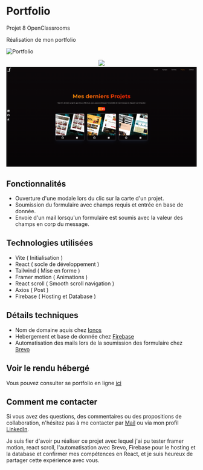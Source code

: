 # Portfolio
Projet 8 OpenClassrooms

Réalisation de mon portfolio

![Portfolio](https://img.shields.io/badge/Portfolio-orange)

<div align="center">
<img src="https://github.com/JonathanCornic/mon-portfolio/blob/main/herotop-Preview.png">
</div>
<div align="center">
<img src="https://github.com/JonathanCornic/mon-portfolio/blob/main/project-preview.png">
</div>

## Fonctionnalités

- Ouverture d'une modale lors du clic sur la carte d'un projet.
- Soumission du formulaire avec champs requis et entrée en base de donnée.
- Envoie d'un mail lorsqu'un formulaire est soumis avec la valeur des champs en corp du message.

## Technologies utilisées

- Vite ( Initialisation )
- React ( socle de développement )
- Tailwind ( Mise en forme )
- Framer motion ( Animations )
- React scroll ( Smooth scroll navigation )
- Axios ( Post )
- Firebase ( Hosting et Database )

## Détails techniques

- Nom de domaine aquis chez [Ionos](https://www.ionos.fr/)
- Hebergement et base de donnée chez [Firebase](https://firebase.google.com/)
- Automatisation des mails lors de la soumission des formulaire chez [Brevo](https://www.brevo.com/fr/)

## Voir le rendu hébergé 

Vous pouvez consulter se portfolio en ligne [ici](https://jonathan-conric.com)

## Comment me contacter

Si vous avez des questions, des commentaires ou des propositions de collaboration, n'hésitez pas à me contacter par [Mail](mailto:cornicjonathan@gmail.com) ou via mon profil [LinkedIn](https://www.linkedin.com/in/jonathan-cornic-024607262/).

Je suis fier d'avoir pu réaliser ce projet avec lequel j'ai pu tester framer motion, react scroll, l'automatisation avec Brevo, Firebase pour le hosting et la database et confirmer mes compétences en React, et je suis heureux de partager cette expérience avec vous.
